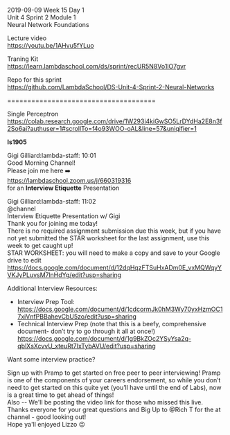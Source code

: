 2019-09-09 Week 15 Day 1  
Unit 4 Sprint 2 Module 1  
Neural Network Foundations   

Lecture video   
https://youtu.be/1AHvu5fYLuo   

Traning Kit   
https://learn.lambdaschool.com/ds/sprint/recUR5N8Vo1lO7gvr   

Repo for this sprint  
https://github.com/LambdaSchool/DS-Unit-4-Sprint-2-Neural-Networks  

=====================================  

Single Perceptron   
https://colab.research.google.com/drive/1W293i4kiGwSO5LrDYdHa2E8n3f2So6ai?authuser=1#scrollTo=f4o93WOO-oAL&line=57&uniqifier=1   

**ls1905**     

Gigi Gilliard:lambda-staff: 10:01  
Good Morning Channel!  
Please join me here :arrow_right:    
https://lambdaschool.zoom.us/j/660319316  
for an **Interview Etiquette** Presentation   

Gigi Gilliard:lambda-staff: 11:02   
@channel  
Interview Etiquette Presentation w/ Gigi  
Thank you for joining me today!  
There is no required assignment submission due this week, but if you have not yet submitted the STAR worksheet for the last assignment, use this week to get caught up!  
STAR WORKSHEET: you will need to make a copy and save to your Google drive to edit   
https://docs.google.com/document/d/12dqHqzFTSuHxADm0E_vxMQWqyYVKJyPLuvsM7lnHdYg/edit?usp=sharing  

Additional Interview Resources:  
- Interview Prep Tool: https://docs.google.com/document/d/1cdcormJk0hM3Wy70yxHzmOC17xiVnfPBBahevCbU5zo/edit?usp=sharing  
- Technical Interview Prep (note that this is a beefy, comprehensive document- don’t try to go through it all at once!)   https://docs.google.com/document/d/1g9BkZOc2YSyYsa2q-qblXsXcvvU_xteuRt7IxTybAVU/edit?usp=sharing  

Want some interview practice? 

Sign up with Pramp to get started on free peer to peer interviewing! Pramp is one of the components of your careers endorsement, so while you don’t need to get started on this quite yet (you’ll have until the end of Labs), now is a great time to get ahead of things!   
Also -- We'll be posting the video link for those who missed this live.  Thanks everyone for your great questions and Big Up to @Rich T for the at channel - good looking out!   
Hope ya'll enjoyed Lizzo :wink:  
  
